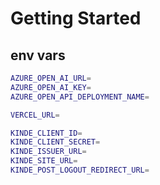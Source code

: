 # Getting Started

## env vars

```bash
AZURE_OPEN_AI_URL=
AZURE_OPEN_AI_KEY=
AZURE_OPEN_API_DEPLOYMENT_NAME=

VERCEL_URL=

KINDE_CLIENT_ID=
KINDE_CLIENT_SECRET=
KINDE_ISSUER_URL=
KINDE_SITE_URL=
KINDE_POST_LOGOUT_REDIRECT_URL=
```
